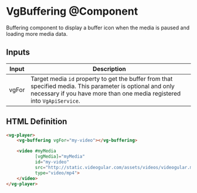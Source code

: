 # VgBuffering @Component

Buffering component to display a buffer icon when the media is paused and loading more media data.

## Inputs

| Input | Description |
|--- |--- |
| vgFor | Target media `id` property to get the buffer from that specified media. This parameter is optional and only necessary if you have more than one media registered into `VgApiService`. |

## HTML Definition

```html
<vg-player>
    <vg-buffering vgFor="my-video"></vg-buffering>

    <video #myMedia
           [vgMedia]="myMedia"
           id="my-video"
           src="http://static.videogular.com/assets/videos/videogular.mp4"
           type="video/mp4">
    </video>
</vg-player>
```
